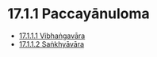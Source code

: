 # 17.1.1 Paccayānuloma

* [17.1.1.1 Vibhaṅgavāra](17.1.1/17.1.1.1.md)
* [17.1.1.2 Saṅkhyāvāra](17.1.1/17.1.1.2.md)
